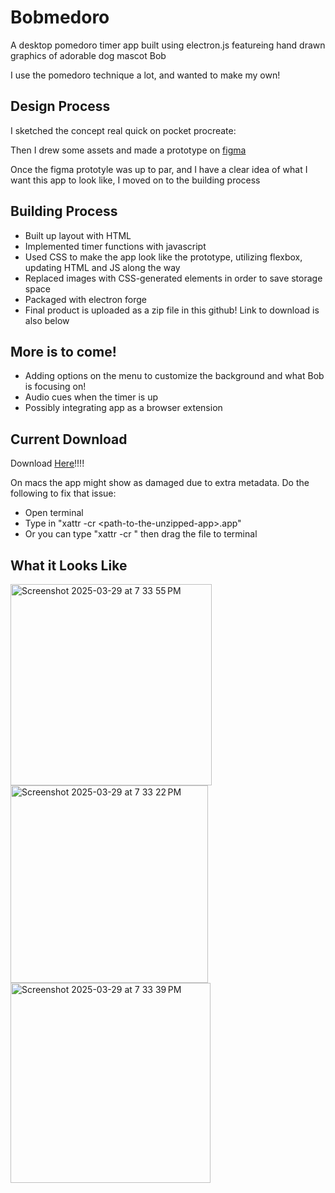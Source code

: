 # Bobmedoro
A desktop pomedoro timer app built using electron.js featureing hand drawn graphics of adorable dog mascot Bob

I use the pomedoro technique a lot, and wanted to make my own!

## Design Process
I sketched the concept real quick on pocket procreate:

Then I drew some assets and made a prototype on [figma](https://www.figma.com/proto/xBUeyIMs7ONq0dBvMAg6Yx/Bob-Themed-Pomedoro-Timer?node-id=6-182&starting-point-node-id=6%3A182&t=4qBGhwr5ebwbll5P-1)

Once the figma prototyle was up to par, and I have a clear idea of what I want this app to look like, I moved on to the building process

## Building Process 
- Built up layout with HTML
- Implemented timer functions with javascript
- Used CSS to make the app look like the prototype, utilizing flexbox, updating HTML and JS along the way
- Replaced images with CSS-generated elements in order to save storage space
- Packaged with electron forge
- Final product is uploaded as a zip file in this github! Link to download is also below

## More is to come! 
- Adding options on the menu to customize the background and what Bob is focusing on!
- Audio cues when the timer is up
- Possibly integrating app as a browser extension

## Current Download
Download [Here](https://github.com/Xwang11/Bobmedoro/raw/refs/heads/main/bobmedoro-darwin-arm64-1.0.0.zip?download=)!!!!

On macs the app might show as damaged due to extra metadata. Do the following to fix that issue:
- Open terminal
- Type in "xattr -cr \<path-to-the-unzipped-app\>.app"
- Or you can type "xattr -cr " then drag the file to terminal

## What it Looks Like
<img width="322" alt="Screenshot 2025-03-29 at 7 33 55 PM" src="https://github.com/user-attachments/assets/b88f3de9-f370-4fc9-ae36-bba3abf7214d" />
<img width="316" alt="Screenshot 2025-03-29 at 7 33 22 PM" src="https://github.com/user-attachments/assets/559e870b-be11-4f41-ac3f-a61cd0e8da9b" />
<img width="320" alt="Screenshot 2025-03-29 at 7 33 39 PM" src="https://github.com/user-attachments/assets/4aaa3690-efc9-4da9-b59e-4d37d13b4027" />


